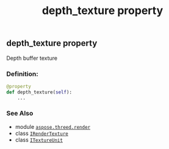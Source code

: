 ﻿---
title: depth_texture property
second_title: Aspose.3D for Python via .NET API References
description: 
type: docs
weight: 40
url: /aspose.threed.render/irendertexture/depth_texture/
is_root: false
---

## depth_texture property


Depth buffer texture
### Definition:
```python
@property
def depth_texture(self):
    ...
```

### See Also
* module [`aspose.threed.render`](../../)
* class [`IRenderTexture`](/3d/python-net/aspose.threed.render/irendertexture)
* class [`ITextureUnit`](/3d/python-net/aspose.threed.render/itextureunit)
